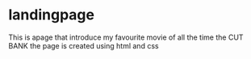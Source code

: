 # landingpage
This is apage that introduce my favourite movie of all the time  the CUT BANK
the page is created using html and css
